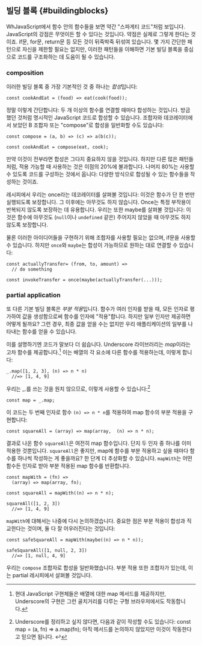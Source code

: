 ## 빌딩 블록 {#buildingblocks}

WhJavaScript에서 함수 안의 함수들을 보면 약간 "스파게티 코드"처럼 보입니다. JavaScript의 강점은 무엇이든 할 수 있다는 것입니다. 약점은 실제로 그렇게 한다는 것이죠. if문, for문, return문 등 모든 것이 뒤죽박죽 뒤섞여 있습니다. 몇 가지 간단한 패턴으로 자신을 제한할 필요는 없지만, 이러한 패턴들을 이해하면 기본 빌딩 블록을 중심으로 코드를 구조화하는 데 도움이 될 수 있습니다.

### composition

이러한 빌딩 블록 중 가장 기본적인 것 중 하나는 *합성*입니다:

    const cookAndEat = (food) => eat(cook(food));
    
정말 이렇게 간단합니다: 두 개 이상의 함수를 연결할 때마다 합성하는 것입니다. 방금 했던 것처럼 명시적인 JavaScript 코드로 합성할 수 있습니다. 조합자와 데코레이터에서 보았던 B 조합자 또는 "compose"로 합성을 일반화할 수도 있습니다:

    const compose = (a, b) => (c) => a(b(c));

    const cookAndEat = compose(eat, cook);
    
만약 이것이 전부라면 합성은 그다지 중요하지 않을 것입니다. 하지만 다른 많은 패턴들처럼, 적용 가능할 때 사용하는 것은 이점의 20%에 불과합니다. 나머지 80%는 사용할 수 있도록 코드를 구성하는 것에서 옵니다: 다양한 방식으로 합성될 수 있는 함수들을 작성하는 것이죠.

레시피에서 우리는 once라는 데코레이터를 살펴볼 것입니다: 이것은 함수가 단 한 번만 실행되도록 보장합니다. 그 이후에는 아무것도 하지 않습니다. Once는 특정 부작용이 반복되지 않도록 보장하는 데 유용합니다. 우리는 또한 maybe를 살펴볼 것입니다: 이것은 함수에 아무것도 (`null`이나 `undefined` 같은) 주어지지 않았을 때 아무것도 하지 않도록 보장합니다.

물론 이러한 아이디어들을 구현하기 위해 조합자를 사용할 필요는 없으며, if문을 사용할 수 있습니다. 하지만 `once`와 `maybe`는 합성이 가능하므로 원하는 대로 연결할 수 있습니다:

    const actuallyTransfer= (from, to, amount) =>
      // do something
    
    const invokeTransfer = once(maybe(actuallyTransfer(...)));
    
### partial application

또 다른 기본 빌딩 블록은 *부분 적용*입니다. 함수가 여러 인자를 받을 때, 모든 인자로 평가하여 값을 생성함으로써 함수를 인자에 "적용"합니다. 하지만 일부 인자만 제공하면 어떻게 될까요? 그런 경우, 최종 값을 얻을 수는 없지만 우리 애플리케이션의 일부를 나타내는 함수를 얻을 수 있습니다.

이를 설명하기엔 코드가 말보다 더 쉽습니다. Underscore 라이브러리는 *map*이라는 고차 함수를 제공합니다.[^headache] 이는 배열의 각 요소에 다른 함수를 적용하는데, 이렇게 합니다:

    _.map([1, 2, 3], (n) => n * n)
      //=> [1, 4, 9]

우리는 _.를 쓰는 것을 원치 않으므로, 이렇게 사용할 수 있습니다:[^_map]

    const map = _.map;
      
이 코드는 두 번째 인자로 함수 `(n) => n * n`를 적용하여 map 함수의 부분 적용을 구현합니다:

    const squareAll = (array) => map(array,  (n) => n * n);

결과로 나온 함수 `squareAll`은 여전히 map 함수입니다. 단지 두 인자 중 하나를 이미 적용한 것뿐입니다. `squareAll`은 좋지만, map에 함수를 부분 적용하고 싶을 때마다 함수를 하나씩 작성하는 게 좋을까요? 한 단계 더 추상화할 수 있습니다. `mapWith`는 어떤 함수든 인자로 받아 부분 적용된 map 함수를 반환합니다.

    const mapWith = (fn) =>
      (array) => map(array, fn);
    
    const squareAll = mapWith((n) => n * n);
    
    squareAll([1, 2, 3])
      //=> [1, 4, 9]

`mapWith`에 대해서는 나중에 다시 논의하겠습니다. 중요한 점은 부분 적용이 합성과 직교한다는 것이며, 둘 다 잘 어우러진다는 것입니다:

    const safeSquareAll = mapWith(maybe((n) => n * n));
    
    safeSquareAll([1, null, 2, 3])
      //=> [1, null, 4, 9]

우리는 `compose` 조합자로 합성을 일반화했습니다. 부분 적용 또한 조합자가 있는데, 이는 partial 레시피에서 살펴볼 것입니다.

[^bind]: Modern JavaScript provides a limited form of partial application through the `Function.prototype.bind` method. This will be discussed in greater length when we look at function contexts.

[^headache]: 현대 JavaScript 구현체들은 배열에 대한 map 메서드를 제공하지만, Underscore의 구현은 그런 골치거리를 다루는 구형 브라우저에서도 작동합니다. 

[^_map]: Underscore를 정리하고 싶지 않다면, 다음과 같이 작성할 수도 있습니다: const map = (a, fn) => a.map(fn); 아직 메서드를 논의하지 않았지만 이것이 작동한다고 믿으면 됩니다. ↩

[Underscore]: http://underscorejs.org
